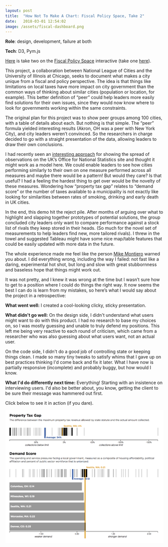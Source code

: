 ```yaml
---
layout: post
title:  "How Not To Make A Chart: Fiscal Policy Space, Take 2"
date:   2018-03-01 12:54:02
image: /assets/fiscal-dashboard.png
---
```


**Role**: design, development, failure at both

**Tech**: D3, Pym.js


[Here](https://s3.amazonaws.com/fiscaldashboard/parent.html) is take two on the [Fiscal Policy Space](http://fiscalpolicyspace.greatcities.uic.edu/) interactive (take one [here](/2018/03/01/responsive-map.html)). 

This project, a collaboration between National League of Cities and the University of Illinois at Chicago, seeks to document what makes a city unique from a fiscal and policy perspective. The idea is that things like limitations on local taxes have more impact on city government than the common ways of thinking about similar cities (population or location, for example). This better definition of “peer” could help leaders more easily find solutions for their own issues, since they would now know where to look for governments working within the same constraints.

The original plan for this project was to show peer groups among 100 cities, with a table of details about each. But nothing is that simple. The “peer” formula yielded interesting results (Akron, OH was a peer with New York City), and city leaders weren’t convinced. So the researchers in charge decided to go with a straight presentation of the data, allowing leaders to draw their own conclusions.


I had recently seen an [interesting approach](https://visual.ons.gov.uk/what-affects-an-areas-healthy-life-expectancy/) for showing the spread of observations on the UK’s Office for National Statistics site and thought it might work as a model here. We could enable leaders to see how cities performing similarly to their own on one measure performed across all measures and maybe there would be a pattern! But would they care? Is that useful? I had a feeling the hardest thing to get over would be the novelty of these measures. Wondering how “property tax gap” relates to “demand score” or the number of taxes available to a municipality is not exactly like looking for similarities between rates of smoking, drinking and early death in UK cities.

In the end, this demo hit the reject pile. After months of arguing over what to highlight and slapping together prototypes of potential solutions, the group concluded city leaders only want to compare performance against a stock list of rivals they keep stored in their heads. (So much for the novel set of measurements to help leaders find new, more tailored rivals). I threw in the towel and suggested Tableau might have some nice map/table features that could be easily updated with more data in the future.

The whole experience made me feel like the person [Mike Montiero](https://abookapart.com/products/design-is-a-job) warned you about. I did everything wrong, including the way I failed: not fast like a daring, experimental hot shot, but long and slow with great stubbornness and baseless hope that things might work out.

It was not pretty, and I knew it was wrong at the time but I wasn’t sure how to get to a position where I could do things the right way. It now seems the best I can do is learn from my mistakes, so here’s what I would say about the project in a retrospective:

**What went well:** I created a cool-looking clicky, sticky presentation.

**What didn't go well:** On the design side, I didn't understand what users might want to do with this product. I had no research to base my choices on, so I was mostly guessing and unable to truly defend my positions. This left me being very reactive to each round of criticism, which came from a researcher who was also guessing about what users want, not an actual user.

On the code side, I didn't do a good job of controlling state or keeping things clean. I made so many tiny tweaks to satisfy whims that I gave up on best practices thinking I'd come back and fix it later. What I have now is partially responsive (incomplete) and probably buggy, but how would I know.

**What I'd do differently next time:**
Everything! Starting with an insistence on interviewing users. I'd also be better about, you know, getting the client to be sure their message was hammered out first.

Click below to see it in action (if you dare).

[![Peer cities chart of measures](/assets/fiscal-dashboard.png)](https://s3.amazonaws.com/fiscaldashboard/parent.html)
